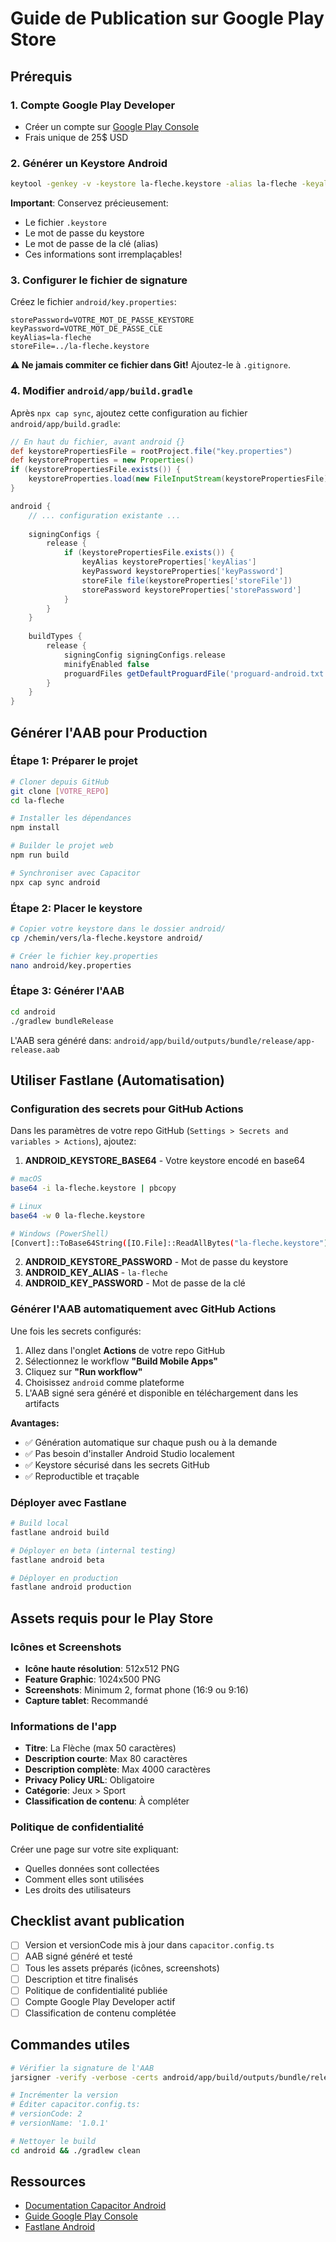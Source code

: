 # Guide de Publication sur Google Play Store

## Prérequis

### 1. Compte Google Play Developer
- Créer un compte sur [Google Play Console](https://play.google.com/console)
- Frais unique de 25$ USD

### 2. Générer un Keystore Android

```bash
keytool -genkey -v -keystore la-fleche.keystore -alias la-fleche -keyalg RSA -keysize 2048 -validity 10000
```

**Important**: Conservez précieusement:
- Le fichier `.keystore`
- Le mot de passe du keystore
- Le mot de passe de la clé (alias)
- Ces informations sont irremplaçables!

### 3. Configurer le fichier de signature

Créez le fichier `android/key.properties`:

```properties
storePassword=VOTRE_MOT_DE_PASSE_KEYSTORE
keyPassword=VOTRE_MOT_DE_PASSE_CLE
keyAlias=la-fleche
storeFile=../la-fleche.keystore
```

**⚠️ Ne jamais commiter ce fichier dans Git!** Ajoutez-le à `.gitignore`.

### 4. Modifier `android/app/build.gradle`

Après `npx cap sync`, ajoutez cette configuration au fichier `android/app/build.gradle`:

```gradle
// En haut du fichier, avant android {}
def keystorePropertiesFile = rootProject.file("key.properties")
def keystoreProperties = new Properties()
if (keystorePropertiesFile.exists()) {
    keystoreProperties.load(new FileInputStream(keystorePropertiesFile))
}

android {
    // ... configuration existante ...
    
    signingConfigs {
        release {
            if (keystorePropertiesFile.exists()) {
                keyAlias keystoreProperties['keyAlias']
                keyPassword keystoreProperties['keyPassword']
                storeFile file(keystoreProperties['storeFile'])
                storePassword keystoreProperties['storePassword']
            }
        }
    }
    
    buildTypes {
        release {
            signingConfig signingConfigs.release
            minifyEnabled false
            proguardFiles getDefaultProguardFile('proguard-android.txt'), 'proguard-rules.pro'
        }
    }
}
```

## Générer l'AAB pour Production

### Étape 1: Préparer le projet
```bash
# Cloner depuis GitHub
git clone [VOTRE_REPO]
cd la-fleche

# Installer les dépendances
npm install

# Builder le projet web
npm run build

# Synchroniser avec Capacitor
npx cap sync android
```

### Étape 2: Placer le keystore
```bash
# Copier votre keystore dans le dossier android/
cp /chemin/vers/la-fleche.keystore android/

# Créer le fichier key.properties
nano android/key.properties
```

### Étape 3: Générer l'AAB
```bash
cd android
./gradlew bundleRelease
```

L'AAB sera généré dans: `android/app/build/outputs/bundle/release/app-release.aab`

## Utiliser Fastlane (Automatisation)

### Configuration des secrets pour GitHub Actions

Dans les paramètres de votre repo GitHub (`Settings > Secrets and variables > Actions`), ajoutez:

1. **ANDROID_KEYSTORE_BASE64** - Votre keystore encodé en base64
```bash
# macOS
base64 -i la-fleche.keystore | pbcopy

# Linux
base64 -w 0 la-fleche.keystore

# Windows (PowerShell)
[Convert]::ToBase64String([IO.File]::ReadAllBytes("la-fleche.keystore"))
```

2. **ANDROID_KEYSTORE_PASSWORD** - Mot de passe du keystore
3. **ANDROID_KEY_ALIAS** - `la-fleche`
4. **ANDROID_KEY_PASSWORD** - Mot de passe de la clé

### Générer l'AAB automatiquement avec GitHub Actions

Une fois les secrets configurés:

1. Allez dans l'onglet **Actions** de votre repo GitHub
2. Sélectionnez le workflow **"Build Mobile Apps"**
3. Cliquez sur **"Run workflow"**
4. Choisissez `android` comme plateforme
5. L'AAB signé sera généré et disponible en téléchargement dans les artifacts

**Avantages:**
- ✅ Génération automatique sur chaque push ou à la demande
- ✅ Pas besoin d'installer Android Studio localement
- ✅ Keystore sécurisé dans les secrets GitHub
- ✅ Reproductible et traçable

### Déployer avec Fastlane

```bash
# Build local
fastlane android build

# Déployer en beta (internal testing)
fastlane android beta

# Déployer en production
fastlane android production
```

## Assets requis pour le Play Store

### Icônes et Screenshots
- **Icône haute résolution**: 512x512 PNG
- **Feature Graphic**: 1024x500 PNG
- **Screenshots**: Minimum 2, format phone (16:9 ou 9:16)
- **Capture tablet**: Recommandé

### Informations de l'app
- **Titre**: La Flèche (max 50 caractères)
- **Description courte**: Max 80 caractères
- **Description complète**: Max 4000 caractères
- **Privacy Policy URL**: Obligatoire
- **Catégorie**: Jeux > Sport
- **Classification de contenu**: À compléter

### Politique de confidentialité
Créer une page sur votre site expliquant:
- Quelles données sont collectées
- Comment elles sont utilisées
- Les droits des utilisateurs

## Checklist avant publication

- [ ] Version et versionCode mis à jour dans `capacitor.config.ts`
- [ ] AAB signé généré et testé
- [ ] Tous les assets préparés (icônes, screenshots)
- [ ] Description et titre finalisés
- [ ] Politique de confidentialité publiée
- [ ] Compte Google Play Developer actif
- [ ] Classification de contenu complétée

## Commandes utiles

```bash
# Vérifier la signature de l'AAB
jarsigner -verify -verbose -certs android/app/build/outputs/bundle/release/app-release.aab

# Incrémenter la version
# Éditer capacitor.config.ts:
# versionCode: 2
# versionName: '1.0.1'

# Nettoyer le build
cd android && ./gradlew clean
```

## Ressources
- [Documentation Capacitor Android](https://capacitorjs.com/docs/android)
- [Guide Google Play Console](https://support.google.com/googleplay/android-developer)
- [Fastlane Android](https://docs.fastlane.tools/getting-started/android/setup/)
